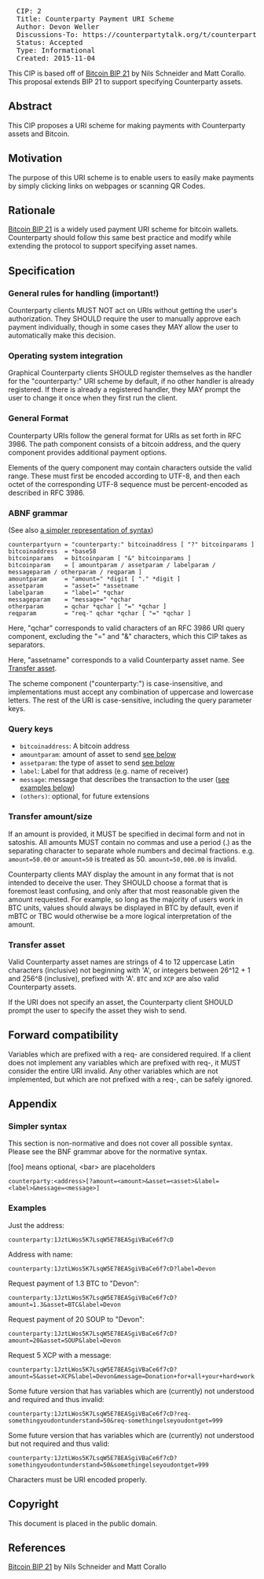 <pre>
  CIP: 2
  Title: Counterparty Payment URI Scheme
  Author: Devon Weller <dweller@devonweller.com>
  Discussions-To: https://counterpartytalk.org/t/counterparty-cip-proposal-counterparty-payment-uri-scheme
  Status: Accepted
  Type: Informational
  Created: 2015-11-04
</pre>

This CIP is based off of [Bitcoin BIP 21](https://github.com/bitcoin/bips/blob/master/bip-0021.mediawiki) by Nils Schneider and Matt Corallo.  This proposal extends BIP 21 to support specifying Counterparty assets.


## Abstract ##
This CIP proposes a URI scheme for making payments with Counterparty assets and Bitcoin.


## Motivation ##

The purpose of this URI scheme is to enable users to easily make payments by simply clicking links on webpages or scanning QR Codes.


## Rationale ##

[Bitcoin BIP 21](https://github.com/bitcoin/bips/blob/master/bip-0021.mediawiki) is a widely used payment URI scheme for bitcoin wallets.  Counterparty should follow this same best practice and modify while extending the protocol to support specifying asset names.


## Specification ##

### General rules for handling (important!) ###

Counterparty clients MUST NOT act on URIs without getting the user's authorization.
They SHOULD require the user to manually approve each payment individually, though in some cases they MAY allow the user to automatically make this decision.

### Operating system integration ###
Graphical Counterparty clients SHOULD register themselves as the handler for the "counterparty:" URI scheme by default, if no other handler is already registered. If there is already a registered handler, they MAY prompt the user to change it once when they first run the client.

### General Format ###

Counterparty URIs follow the general format for URIs as set forth in RFC 3986. The path component consists of a bitcoin address, and the query component provides additional payment options.

Elements of the query component may contain characters outside the valid range. These must first be encoded according to UTF-8, and then each octet of the corresponding UTF-8 sequence must be percent-encoded as described in RFC 3986.

### ABNF grammar ###

(See also [a simpler representation of syntax](#simpler-syntax))

    counterpartyurn = "counterparty:" bitcoinaddress [ "?" bitcoinparams ]
    bitcoinaddress  = *base58
    bitcoinparams   = bitcoinparam [ "&" bitcoinparams ]
    bitcoinparam    = [ amountparam / assetparam / labelparam / messageparam / otherparam / reqparam ]
    amountparam     = "amount=" *digit [ "." *digit ]
    assetparam      = "asset=" *assetname
    labelparam      = "label=" *qchar
    messageparam    = "message=" *qchar
    otherparam      = qchar *qchar [ "=" *qchar ]
    reqparam        = "req-" qchar *qchar [ "=" *qchar ]

Here, "qchar" corresponds to valid characters of an RFC 3986 URI query component, excluding the "=" and "&" characters, which this CIP takes as separators.

Here, "assetname" corresponds to a valid Counterparty asset name.  See [Transfer asset](#transfer-asset).

The scheme component ("counterparty:") is case-insensitive, and implementations must accept any combination of uppercase and lowercase letters. The rest of the URI is case-sensitive, including the query parameter keys.

### Query keys ###

* `bitcoinaddress`: A bitcoin address
* `amountparam`: amount of asset to send [see below](#transfer-amountsize)
* `assetparam`: the type of asset to send [see below](#transfer-asset)
* `label`: Label for that address (e.g. name of receiver)
* `message`: message that describes the transaction to the user ([see examples below](#examples))
* `(others)`: optional, for future extensions

### Transfer amount/size ###

If an amount is provided, it MUST be specified in decimal form and not in satoshis.
All amounts MUST contain no commas and use a period (.) as the separating character to separate whole numbers and decimal fractions.
e.g. `amount=50.00` or `amount=50` is treated as 50. `amount=50,000.00` is invalid.

Counterparty clients MAY display the amount in any format that is not intended to deceive the user.
They SHOULD choose a format that is foremost least confusing, and only after that most reasonable given the amount requested.
For example, so long as the majority of users work in BTC units, values should always be displayed in BTC by default, even if mBTC or TBC would otherwise be a more logical interpretation of the amount.

### Transfer asset ###

Valid Counterparty asset names are strings of 4 to 12 uppercase Latin characters (inclusive) not beginning with 'A', or integers between 26^12 + 1 and 256^8 (inclusive), prefixed with 'A'.  `BTC` and `XCP` are also valid Counterparty assets.

If the URI does not specify an asset, the Counterparty client SHOULD prompt the user to specify the asset they wish to send.



## Forward compatibility ##
Variables which are prefixed with a req- are considered required.  If a client does not implement any variables which are prefixed with req-, it MUST consider the entire URI invalid.  Any other variables which are not implemented, but which are not prefixed with a req-, can be safely ignored.



##  Appendix  ##

### Simpler syntax ###

This section is non-normative and does not cover all possible syntax.
Please see the BNF grammar above for the normative syntax.

[foo] means optional, &lt;bar&gt; are placeholders

    counterparty:<address>[?amount=<amount>&asset=<asset>&label=<label>&message=<message>]

### Examples ###

Just the address:

    counterparty:1JztLWos5K7LsqW5E78EASgiVBaCe6f7cD

Address with name:

    counterparty:1JztLWos5K7LsqW5E78EASgiVBaCe6f7cD?label=Devon

Request payment of 1.3 BTC to "Devon":

    counterparty:1JztLWos5K7LsqW5E78EASgiVBaCe6f7cD?amount=1.3&asset=BTC&label=Devon

Request payment of 20 SOUP to "Devon":

    counterparty:1JztLWos5K7LsqW5E78EASgiVBaCe6f7cD?amount=20&asset=SOUP&label=Devon

Request 5 XCP with a message:

    counterparty:1JztLWos5K7LsqW5E78EASgiVBaCe6f7cD?amount=5&asset=XCP&label=Devon&message=Donation+for+all+your+hard+work

Some future version that has variables which are (currently) not understood and required and thus invalid:

    counterparty:1JztLWos5K7LsqW5E78EASgiVBaCe6f7cD?req-somethingyoudontunderstand=50&req-somethingelseyoudontget=999

Some future version that has variables which are (currently) not understood but not required and thus valid:

    counterparty:1JztLWos5K7LsqW5E78EASgiVBaCe6f7cD?somethingyoudontunderstand=50&somethingelseyoudontget=999

Characters must be URI encoded properly.



## Copyright ##

This document is placed in the public domain.



## References ##

[Bitcoin BIP 21](https://github.com/bitcoin/bips/blob/master/bip-0021.mediawiki) by Nils Schneider and Matt Corallo
